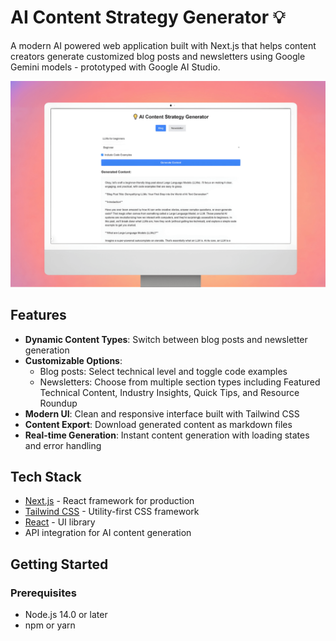 # AI Content Strategy Generator 💡

A modern AI powered web application built with Next.js that helps content creators generate customized blog posts and newsletters using Google Gemini models - prototyped with Google AI Studio.

![Workflow Overview](public/aistudionext.png)

## Features

- **Dynamic Content Types**: Switch between blog posts and newsletter generation
- **Customizable Options**:
  - Blog posts: Select technical level and toggle code examples
  - Newsletters: Choose from multiple section types including Featured Technical Content, Industry Insights, Quick Tips, and Resource Roundup
- **Modern UI**: Clean and responsive interface built with Tailwind CSS
- **Content Export**: Download generated content as markdown files
- **Real-time Generation**: Instant content generation with loading states and error handling

## Tech Stack

- [Next.js](https://nextjs.org/) - React framework for production
- [Tailwind CSS](https://tailwindcss.com/) - Utility-first CSS framework
- [React](https://reactjs.org/) - UI library
- API integration for AI content generation

## Getting Started

### Prerequisites

- Node.js 14.0 or later
- npm or yarn
